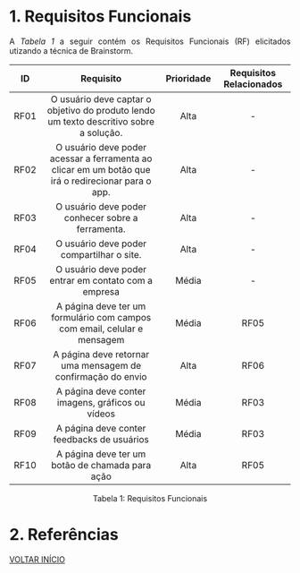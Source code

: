 # 1. Requisitos Funcionais

<p align="justify">A <i>Tabela 1</i> a seguir contém os Requisitos Funcionais (RF) elicitados utizando a técnica de Brainstorm.</p>

| ID   |                                 Requisito                                 | Prioridade | Requisitos Relacionados |
| :--: | :-----------------------------------------------------------------------: | :--------: | :---------: |
| RF01 |              O usuário deve captar o objetivo do produto lendo um texto descritivo sobre a solução.                 |  Alta      |     -       |
| RF02 |              O usuário deve poder acessar a ferramenta ao clicar em um botão que irá o redirecionar para o app.                   |  Alta      |     -       |
| RF03 |              O usuário deve poder conhecer sobre a ferramenta.            |  Alta      |     -       |
| RF04 |              O usuário deve poder compartilhar o site.          |  Alta      |     -       |
| RF05 |              O usuário deve poder entrar em contato com a empresa         |  Média     |     -       |
| RF06 | A página deve ter um formulário com campos com email, celular e mensagem  |  Média     |     RF05    |
| RF07 |      A página deve retornar uma mensagem de confirmação do envio          |  Alta      |     RF06    |
| RF08 |              A página deve conter imagens, gráficos ou vídeos             |  Média     |     RF03    |
| RF09 |              A página deve conter feedbacks de usuários                   |  Média     |     RF03    |
| RF10|              A página deve ter um botão de chamada para ação               |  Alta      |     RF05    |



<div style="text-align: center">
<p>Tabela 1: Requisitos Funcionais</p>
</div>

# 2. Referências


<a href="../README.md">VOLTAR INÍCIO</a>
